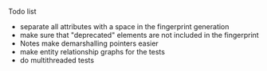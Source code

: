 Todo list
* separate all attributes with a space in the fingerprint generation
* make sure that "deprecated" elements are not included in the fingerprint
* Notes make demarshalling pointers easier
* make entity relationship graphs for the tests
* do multithreaded tests